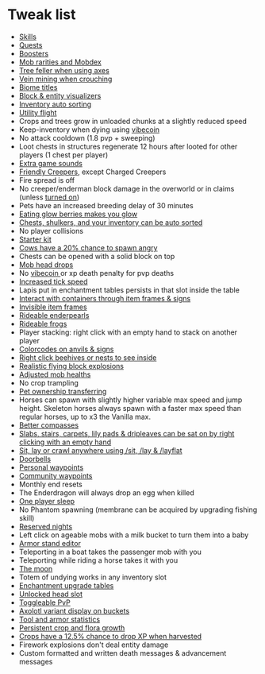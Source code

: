 # Tweak list

* [Skills](../skill-leveling.md)
* [Quests](../questing.md)
* [Boosters](../boosters.md)
* [Mob rarities and Mobdex](mob-rarities-and-mobdex.md)
* [Tree feller when using axes](tree-feller.md)
* [Vein mining when crouching](vein-miner.md)
* [Biome titles](biome-titles.md)
* [Block & entity visualizers](block-and-entity-visualizers.md)
* [Inventory auto sorting](inventory-auto-sorting.md)
* [Utility flight](utility-flight.md)
* Crops and trees grow in unloaded chunks at a slightly reduced speed
* Keep-inventory when dying using [vibecoin](../economy.md)
* No attack cooldown (1.8 pvp + sweeping)
* Loot chests in structures regenerate 12 hours after looted for other players (1 chest per player)
* [Extra game sounds](extra-game-sounds.md)
* [Friendly Creepers](friendly-creepers.md), except Charged Creepers
* Fire spread is off
* No creeper/enderman block damage in the overworld or in claims (unless [turned on](../land-claiming.md))
* Pets have an increased breeding delay of 30 minutes
* [Eating glow berries makes you glow](glow-berries.md)
* [Chests, shulkers, and your inventory can be auto sorted](inventory-auto-sorting.md)
* No player collisions
* [Starter kit](starter-kit.md)
* [Cows have a 20% chance to spawn angry](angry-cows.md)
* Chests can be opened with a solid block on top
* [Mob head drops](mob-head-drops.md)
* No [vibecoin ](../economy.md)or xp death penalty for pvp deaths
* [Increased tick speed](increased-tick-speed.md)
* Lapis put in enchantment tables persists in that slot inside the table
* [Interact with containers through item frames & signs](invisible-item-frames.md)
* [Invisible item frames](invisible-item-frames.md)
* [Rideable enderpearls](rideable-enderpearls.md)
* [Rideable frogs](rideable-frogs.md)
* Player stacking: right click with an empty hand to stack on another player
* [Colorcodes on anvils & signs](color-on-item-names-and-signs.md)
* [Right click beehives or nests to see inside](beehive-gui.md)
* [Realistic flying block explosions](realistic-explosions.md)
* [Adjusted mob healths](mob-health-adjustments.md)
* No crop trampling
* [Pet ownership transferring](pet-ownership-transferring.md)
* Horses can spawn with slightly higher variable max speed and jump height. Skeleton horses always spawn with a faster max speed than regular horses, up to x3 the Vanilla max.
* [Better compasses](better-compasses.md)
* [Slabs, stairs, carpets, lily pads & dripleaves can be sat on by right clicking with an empty hand](sitting-laying-and-crawling.md)
* [Sit, lay or crawl anywhere using /sit, /lay & /layflat](sitting-laying-and-crawling.md)
* [Doorbells](doorbells.md)
* [Personal waypoints](personal-waypoints.md)
* [Community waypoints](community-waypoints.md)
* Monthly end resets
* The Enderdragon will always drop an egg when killed
* [One player sleep](one-player-sleep.md)
* No Phantom spawning (membrane can be acquired by upgrading fishing skill)
* [Reserved nights](reserved-nights.md)
* Left click on ageable mobs with a milk bucket to turn them into a baby
* [Armor stand editor](armor-stand-editor.md)
* Teleporting in a boat takes the passenger mob with you
* Teleporting while riding a horse takes it with you
* [The moon](the-moon.md)
* Totem of undying works in any inventory slot
* [Enchantment upgrade tables](enchantment-upgrade-tables.md)
* [Unlocked head slot](unlocked-head-slot.md)
* [Toggleable PvP](toggleable-pvp.md)
* [Axolotl variant display on buckets](axolotl-variant-display.md)
* [Tool and armor statistics](tool-and-armor-statistics.md)
* [Persistent crop and flora growth](persistent-crop-and-flora-growth.md)
* [Crops have a 12.5% chance to drop XP when harvested](crops-drop-xp.md)
* Firework explosions don't deal entity damage
* Custom formatted and written death messages & advancement messages
